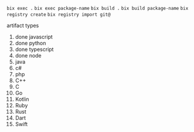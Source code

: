 `bix exec .`
`bix exec package-name`
`bix build .`
`bix build package-name`
`bix registry create`
`bix registry import git@`

artifact types


1. done javascript
1. done python
1. done typescript
1. done node
1. java
1. c#
1. php
1. C++
1. C
1. Go
1. Kotlin
1. Ruby
1. Rust
1. Dart
1. Swift